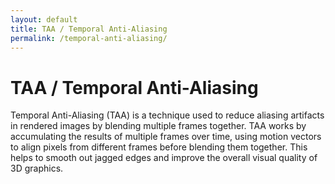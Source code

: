 ```yaml
---
layout: default
title: TAA / Temporal Anti-Aliasing
permalink: /temporal-anti-aliasing/
---
```


# TAA / Temporal Anti-Aliasing

Temporal Anti-Aliasing (TAA) is a technique used to reduce aliasing artifacts in rendered images by blending multiple frames together. TAA works by accumulating the results of multiple frames over time, using motion vectors to align pixels from different frames before blending them together. This helps to smooth out jagged edges and improve the overall visual quality of 3D graphics.